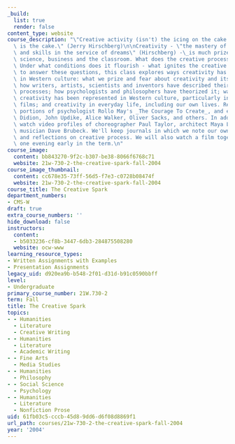 ```yaml
---
_build:
  list: true
  render: false
content_type: website
course_description: "\"Creative activity (isn't) the icing on the cake. Human creativity\
  \ is the cake.\" (Jerry Hirschberg)\n\nCreativity - \"the mastery of information\
  \ and skills in the service of dreams\" (Hirschberg) -\_is much prized in the arts,\
  \ science, business and the classroom. What does the creative process look like?\
  \ Under what conditions does it flourish - what ignites the creative spark? Attempting\
  \ to answer these questions, this class explores ways creativity has been understood\
  \ in Western culture: what we prize and fear about creativity and its wellsprings;\
  \ how writers, artists, scientists and inventors have described their own creative\
  \ processes; how psychologists and philosophers have theorized it; ways in which\
  \ creativity has been represented in Western culture, particularly in 20th century\
  \ films; and creativity in everyday life, including our own lives. Readings include\
  \ portions of psychologist Rollo May's _The Courage To Create_, and essays by Joan\
  \ Didion, John Updike, Alice Walker, Oliver Sacks, and others. In addition, we'll\
  \ watch video profiles of choreographer Paul Taylor, architect Maya Lin, and jazz\
  \ musician Dave Brubeck. We'll keep journals in which we note our own observations\
  \ and reflections on creative process. We will also watch a film together as a class\
  \ one evening early in the term.\n"
course_image:
  content: bb843270-9f2c-b307-be38-8066f6768c71
  website: 21w-730-2-the-creative-spark-fall-2004
course_image_thumbnail:
  content: cc678e35-73ff-56d5-f7e3-c0728b08474f
  website: 21w-730-2-the-creative-spark-fall-2004
course_title: The Creative Spark
department_numbers:
- CMS-W
draft: true
extra_course_numbers: ''
hide_download: false
instructors:
  content:
  - b5033236-cf8b-3447-6db3-284875508280
  website: ocw-www
learning_resource_types:
- Written Assignments with Examples
- Presentation Assignments
legacy_uid: d920ea9b-b548-2f01-d31d-b91c0590bbff
level:
- Undergraduate
primary_course_number: 21W.730-2
term: Fall
title: The Creative Spark
topics:
- - Humanities
  - Literature
  - Creative Writing
- - Humanities
  - Literature
  - Academic Writing
- - Fine Arts
  - Media Studies
- - Humanities
  - Philosophy
- - Social Science
  - Psychology
- - Humanities
  - Literature
  - Nonfiction Prose
uid: 61fb03c5-cccb-45d8-9dd6-d6f08d8869f1
url_path: courses/21w-730-2-the-creative-spark-fall-2004
year: '2004'
---
```

